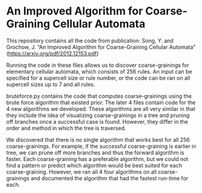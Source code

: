 # An Improved Algorithm for Coarse-Graining Cellular Automata

This repository contains all the code from publication: Song, Y. and Grochow, J. “An Improved Algorithm for Coarse-Graining Cellular Automata” 
(https://arxiv.org/pdf/2012.12153.pdf)

Running the code in these files allows us to discover coarse-grainings for elementary cellular automata, which consists of 256 rules. An input 
can be specified for a supercell size or rule number, or the code can be ran on all supercell sizes up to 7 and all rules.

bruteforce.py contains the code that computes coarse-grainings using the brute force algorithm that existed prior.
The later 4 files contain code for the 4 new algorithms we developed. These algorithms are all very similar in that they include the idea of
visualizing coarse-grainings in a tree and pruning off branches once a successful case is found. However, they differ in the order and method in which
the tree is traversed. 

We discovered that there is no single algorithm that works best for all 256 coarse-grainings. For example, if the successful coarse-graining 
is earlier in tree, we can prune off more branches and thus the forward algorithm is faster. Each coarse-graining has a preferable algorithm, 
but we could not find a pattern or predict which algorithm would be best suited for each coarse-graining. However, we ran all 4 four
algorithms on all coarse-grainings and documented the algorithm that had the fastest run-time for each.
